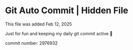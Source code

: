 # Git Auto Commit | Hidden File

This file was added Feb 12, 2025

Just for fun and keeping my daily git commit active 🤪

commit number: 2976932
